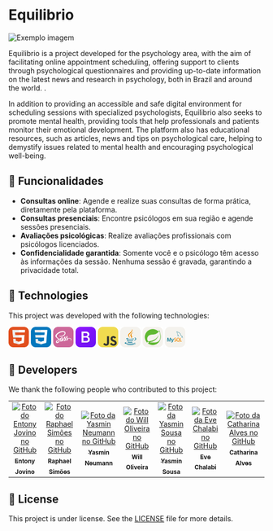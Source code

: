 # Equilibrio 

<img src="imagem.png" alt="Exemplo imagem">

Equilibrio is a project developed for the psychology area, with the aim of facilitating online appointment scheduling, offering support to clients through psychological questionnaires and providing up-to-date information on the latest news and research in psychology, both in Brazil and around the world. .

In addition to providing an accessible and safe digital environment for scheduling sessions with specialized psychologists, Equilibrio also seeks to promote mental health, providing tools that help professionals and patients monitor their emotional development. The platform also has educational resources, such as articles, news and tips on psychological care, helping to demystify issues related to mental health and encouraging psychological well-being.

## 💬 Funcionalidades

- **Consultas online**: Agende e realize suas consultas de forma prática, diretamente pela plataforma.
- **Consultas presenciais**: Encontre psicólogos em sua região e agende sessões presenciais.
- **Avaliações psicológicas**: Realize avaliações profissionais com psicólogos licenciados.
- **Confidencialidade garantida**: Somente você e o psicólogo têm acesso às informações da sessão. Nenhuma sessão é gravada, garantindo a privacidade total.

## 🚀 Technologies

This project was developed with the following technologies:

<p align="left">
  <img height="40" width="40" src="https://raw.githubusercontent.com/tandpfun/skill-icons/65dea6c4eaca7da319e552c09f4cf5a9a8dab2c8/icons/HTML.svg" />
  <img height="40" width="40" src="https://raw.githubusercontent.com/tandpfun/skill-icons/65dea6c4eaca7da319e552c09f4cf5a9a8dab2c8/icons/CSS.svg" />
  <img height="40" width="40" src="https://raw.githubusercontent.com/tandpfun/skill-icons/65dea6c4eaca7da319e552c09f4cf5a9a8dab2c8/icons/Sass.svg" />
  <img height="40" width="40" src="https://raw.githubusercontent.com/tandpfun/skill-icons/65dea6c4eaca7da319e552c09f4cf5a9a8dab2c8/icons/Bootstrap.svg" />
  <img height="40" width="40" src="https://raw.githubusercontent.com/tandpfun/skill-icons/65dea6c4eaca7da319e552c09f4cf5a9a8dab2c8/icons/JavaScript.svg" />
  <img height="40" width="40" src="https://raw.githubusercontent.com/tandpfun/skill-icons/65dea6c4eaca7da319e552c09f4cf5a9a8dab2c8/icons/Java-Light.svg" />
  <img height="40" width="40" src="https://raw.githubusercontent.com/tandpfun/skill-icons/65dea6c4eaca7da319e552c09f4cf5a9a8dab2c8/icons/Spring-Light.svg" />
  <img height="40" width="40" src="https://raw.githubusercontent.com/tandpfun/skill-icons/65dea6c4eaca7da319e552c09f4cf5a9a8dab2c8/icons/MySQL-Light.svg" />
</p>

## 🤝 Developers

We thank the following people who contributed to this project:

<table>
  <tr>
    <td align="center">
      <a href="#" title="Entony Jovino">
        <img src="https://avatars.githubusercontent.com/u/181393325?v=4" width="100px;" alt="Foto do Entony Jovino no GitHub"/><br>
        <sub>
          <b>Entony Jovino</b>
        </sub>
      </a>
    </td>
      <td align="center">
      <a href="#" title="Raphael Simões">
        <img src="https://avatars.githubusercontent.com/u/95584209?v=4" width="100px;" alt="Foto do Raphael Simões no GitHub"/><br>
        <sub>
          <b>Raphael Simões</b>
        </sub>
      </a>
    </td>
        <td align="center">
      <a href="#" title="Yasmin Neumann">
        <img src="https://avatars.githubusercontent.com/u/136760513?v=4" width="100px;" alt="Foto da Yasmin Neumann no GitHub"/><br>
        <sub>
          <b>Yasmin Neumann</b>
        </sub>
      </a>
    </td>
      <td align="center">
      <a href="#" title="Will OIiveira">
        <img src="https://avatars.githubusercontent.com/u/105466766?v=4" width="100px;" alt="Foto do Will OIiveira no GitHub"/><br>
        <sub>
          <b>Will OIiveira</b>
        </sub>
      </a>
    </td>
          <td align="center">
      <a href="#" title="Yasmin Sousa">
        <img src="https://avatars.githubusercontent.com/u/136632566?v=4" width="100px;" alt="Foto da Yasmin Sousa no GitHub"/><br>
        <sub>
          <b>Yasmin Sousa</b>
        </sub>
      </a>
    </td>
      <td align="center">
      <a href="#" title="Eve Chalabi">
        <img src="https://avatars.githubusercontent.com/u/151252516?v=4" width="100px;" alt="Foto da Eve Chalabi no GitHub"/><br>
        <sub>
          <b>Eve Chalabi</b>
        </sub>
      </a>
    </td>
      <td align="center">
      <a href="#" title="Catharina Alves">
        <img src="https://avatars.githubusercontent.com/u/113545891?v=4" width="100px;" alt="Foto da Catharina Alves no GitHub"/><br>
        <sub>
          <b>Catharina Alves</b>
        </sub>
      </a>
    </td>
  </tr>
</table>

## 📝 License

This project is under license. See the [LICENSE](LICENSE.md) file for more details.
